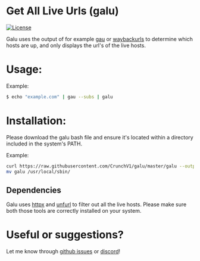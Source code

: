 # Get All Live Urls (galu)
[![License](https://img.shields.io/badge/license-MIT-_red.svg)](https://opensource.org/licenses/MIT)

Galu uses the output of for example [gau](https://github.com/lc/gau) or [waybackurls](https://github.com/tomnomnom/waybackurls) to determine which hosts are up, and only displays the url's of the live hosts.

# Usage:
Example:
```bash
$ echo "example.com" | gau --subs | galu
```

# Installation:
Please download the galu bash file and ensure it's located within a directory included in the system's PATH.

Example:
```bash
curl https://raw.githubusercontent.com/CrunchV1/galu/master/galu --output galu
mv galu /usr/local/sbin/
```

## Dependencies
Galu uses [httpx](https://github.com/projectdiscovery/httpx) and [unfurl](https://github.com/tomnomnom/unfurl) to filter out all the live hosts. Please make sure both those tools are correctly installed on your system.

# Useful or suggestions?
Let me know through [github issues](https://github.com/CrunchV1/galu/issues) or [discord](https://discord.gg/5Awt8b4Q)!


[comment]: <> (readme inspired by the gau readme, https://github.com/lc/gau)
